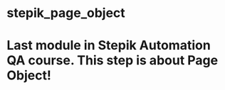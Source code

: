 # stepik_page_object
# Last module in Stepik Automation QA course. This step is about Page Object! 
